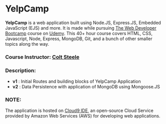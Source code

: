 # YelpCamp

**YelpCamp** is a web application built using Node.JS, Express.JS, Embedded JavaScript (EJS) and more. It is made while pursuing [The Web Developer Bootcamp](https://www.udemy.com/the-web-developer-bootcamp/) course on [Udemy](https://www.udemy.com/). This 40+ hour course covers HTML, CSS, Javascript, Node, Express, MongoDB, Git, and a bunch of other smaller topics along the way.

### Course Instructor: [Colt Steele](https://www.linkedin.com/in/coltsteele/)

### Description:

* **v1** : Initial Routes and building blocks of YelpCamp Application
* **v2** : Data Persistence with application of MongoDB using Mongoose.JS

### NOTE:

The application is hosted on [Cloud9 IDE](https://aws.amazon.com/cloud9/), an open-source Cloud Service provided by Amazon Web Services (AWS) for developing web applications.